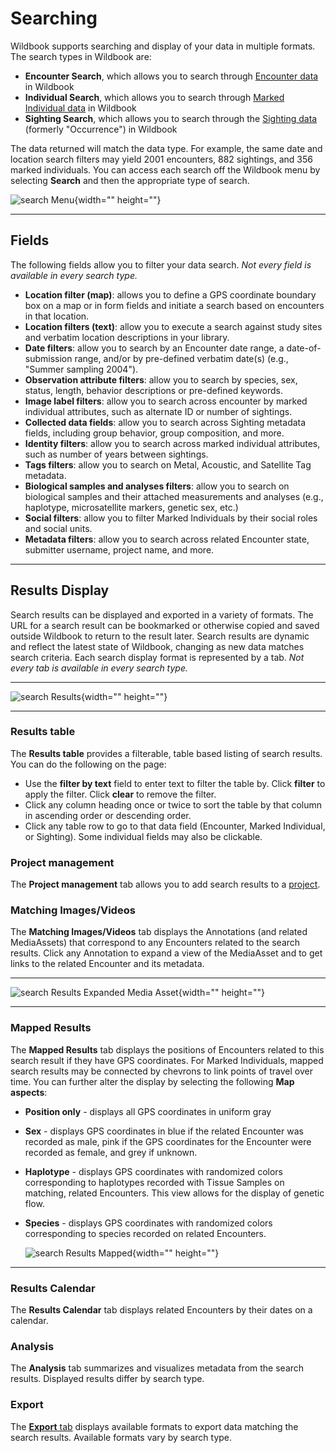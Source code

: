 # Searching

Wildbook supports searching and display of your data in multiple formats. The search types in Wildbook are:

* **Encounter Search**, which allows you to search through [Encounter data](https://docs.wildme.org/product-docs/en/wildbook/introduction/encounter/) in Wildbook
* **Individual Search**, which allows you to search through [Marked Individual data](https://docs.wildme.org/product-docs/en/wildbook/introduction/marked-individual/) in Wildbook
* **Sighting Search**, which allows you to search through the [Sighting data](https://docs.wildme.org/product-docs/en/wildbook/introduction/sighting/) (formerly "Occurrence") in Wildbook

The data returned will match the data type. For example, the same date and location search filters may yield 2001 encounters, 882 sightings, and 356 marked individuals. You can access each search off the Wildbook menu by selecting **Search** and then the appropriate type of search.

![search Menu](uploads/image.png-2212183802){width="" height=""}

***

## Fields

The following fields allow you to filter your data search. *Not every field is available in every search type.*

* **Location filter (map)**: allows you to define a GPS coordinate boundary box on a map or in form fields and initiate a search based on encounters in that location.
* **Location filters (text)**: allow you to execute a search against study sites and verbatim location descriptions in your library.
* **Date filters**: allow you to search by an Encounter date range, a date-of-submission range, and/or by pre-defined verbatim date(s) (e.g., "Summer sampling 2004").
* **Observation attribute filters**: allow you to search by species, sex, status, length, behavior descriptions or pre-defined keywords.
* **Image label filters**: allow you to search across encounter by marked individual attributes, such as alternate ID or number of sightings.
* **Collected data fields**: allow you to search across Sighting metadata fields, including group behavior, group composition, and more.
* **Identity filters**: allow you to search across marked individual attributes, such as number of years between sightings.
* **Tags filters**: allow you to search on Metal, Acoustic, and Satellite Tag metadata.
* **Biological samples and analyses filters**: allow you to search on biological samples and their attached measurements and analyses (e.g., haplotype, microsatellite markers, genetic sex, etc.)
* **Social filters**: allow you to filter Marked Individuals by their social roles and social units.
* **Metadata filters**: allow you to search across related Encounter state, submitter username, project name, and more.

***

## Results Display

Search results can be displayed and exported in a variety of formats. The URL for a search result can be bookmarked or otherwise copied and saved outside Wildbook to return to the result later. Search results are dynamic and reflect the latest state of Wildbook, changing as new data matches search criteria.
Each search display format is represented by a tab. *Not every tab is available in every search type.*

***

![search Results](uploads/image.png-2212183942){width="" height=""}

***

### Results table

The **Results table** provides a filterable, table based listing of search results. You can do the following on the page:

* Use the **filter by text** field to enter text to filter the table by. Click **filter** to apply the filter. Click **clear** to remove the filter.
* Click any column heading once or twice to sort the table by that column in ascending order or descending order.
* Click any table row to go to that data field (Encounter, Marked Individual, or Sighting). Some individual fields may also be clickable.

### Project management

The **Project management** tab allows you to add search results to a [project](https://docs.wildme.org/product-docs/en/wildbook/data/projects/).

### Matching Images/Videos

The **Matching Images/Videos** tab displays the Annotations (and related MediaAssets) that correspond to any Encounters related to the search results. Click any Annotation to expand a view of the MediaAsset and to get links to the related Encounter and its metadata.

***

![search Results Expanded Media Asset](uploads/image.png-2212184054){width="" height=""}

***

### Mapped Results

The **Mapped Results** tab displays the positions of Encounters related to this search result if they have GPS coordinates. For Marked Individuals, mapped search results may be connected by chevrons to link points of travel over time. You can further alter the display by selecting the following **Map aspects**:

* **Position only** \- displays all GPS coordinates in uniform gray
* **Sex** \- displays GPS coordinates in blue if the related Encounter was recorded as male\, pink if the GPS coordinates for the Encounter were recorded as female\, and grey if unknown\.
* **Haplotype** \- displays GPS coordinates with randomized colors corresponding to haplotypes recorded with Tissue Samples on matching\, related Encounters\. This view allows for the display of genetic flow\.
* **Species** \- displays GPS coordinates with randomized colors corresponding to species recorded on related Encounters\.
    
    ![search Results Mapped](uploads/image.png-2212184156){width="" height=""}

***

### Results Calendar

The **Results Calendar** tab displays related Encounters by their dates on a calendar.

### Analysis

The **Analysis** tab summarizes and visualizes metadata from the search results. Displayed results differ by search type.

### Export

The **[Export](https://docs.wildme.org/product-docs/en/wildbook/data/data-exports/)**[ tab](https://docs.wildme.org/product-docs/en/wildbook/data/data-exports/) displays available formats to export data matching the search results. Available formats vary by search type.